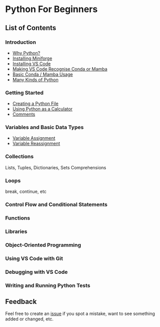 # Python For Beginners

## List of Contents

### Introduction

- [Why Python?](introduction.md#why-python)
- [Installing Miniforge](introduction.md#installing-miniforge)
- [Installing VS Code](introduction.md#installing-vscode)
- [Making VS Code Recognise Conda or Mamba](introduction.md#making-vscode-recognise-conda-or-mamba)
- [Basic Conda / Mamba Usage](introduction.md#basic-conda--mamba-usage)
- [Many Kinds of Python](introduction.md#many-kinds-of-python)

### Getting Started

- [Creating a Python File](getting-started.md#creating-a-python-file)
- [Using Python as a Calculator](getting-started.md#using-python-as-a-calculator)
- [Comments](getting-started.md#comments)

### Variables and Basic Data Types

- [Variable Assignment](variables.md#variable-assignment)
- [Variable Reassignment](variables.md#variable-reassignment)

### Collections

Lists, Tuples, Dictionaries, Sets
Comprehensions

### Loops

break, continue, etc

### Control Flow and Conditional Statements

### Functions

### Libraries

### Object-Oriented Programming

### Using VS Code with Git

### Debugging with VS Code

### Writing and Running Python Tests

## Feedback

Feel free to create an [issue](https://github.com/creativetechnologylab/python-for-beginners/issues) if you spot a mistake, want to see something added or changed, etc.